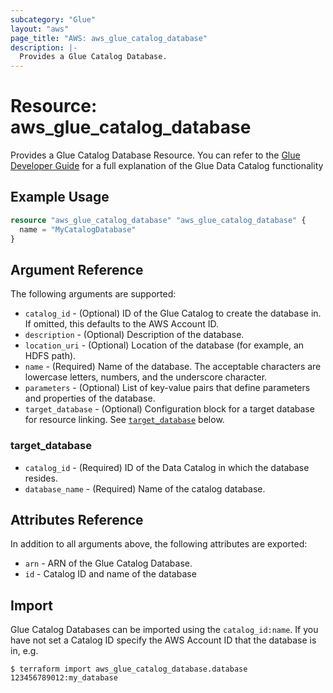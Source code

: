 ```yaml
---
subcategory: "Glue"
layout: "aws"
page_title: "AWS: aws_glue_catalog_database"
description: |-
  Provides a Glue Catalog Database.
---
```


# Resource: aws_glue_catalog_database

Provides a Glue Catalog Database Resource. You can refer to the [Glue Developer Guide](http://docs.aws.amazon.com/glue/latest/dg/populate-data-catalog.html) for a full explanation of the Glue Data Catalog functionality

## Example Usage

```terraform
resource "aws_glue_catalog_database" "aws_glue_catalog_database" {
  name = "MyCatalogDatabase"
}
```

## Argument Reference

The following arguments are supported:

* `catalog_id` - (Optional) ID of the Glue Catalog to create the database in. If omitted, this defaults to the AWS Account ID.
* `description` - (Optional) Description of the database.
* `location_uri` - (Optional) Location of the database (for example, an HDFS path).
* `name` - (Required) Name of the database. The acceptable characters are lowercase letters, numbers, and the underscore character.
* `parameters` - (Optional) List of key-value pairs that define parameters and properties of the database.
* `target_database` - (Optional) Configuration block for a target database for resource linking. See [`target_database`](#target_database) below.

### target_database

* `catalog_id` - (Required) ID of the Data Catalog in which the database resides.
* `database_name` - (Required) Name of the catalog database.

## Attributes Reference

In addition to all arguments above, the following attributes are exported:

* `arn` - ARN of the Glue Catalog Database.
* `id` - Catalog ID and name of the database

## Import

Glue Catalog Databases can be imported using the `catalog_id:name`. If you have not set a Catalog ID specify the AWS Account ID that the database is in, e.g.

```
$ terraform import aws_glue_catalog_database.database 123456789012:my_database
```
